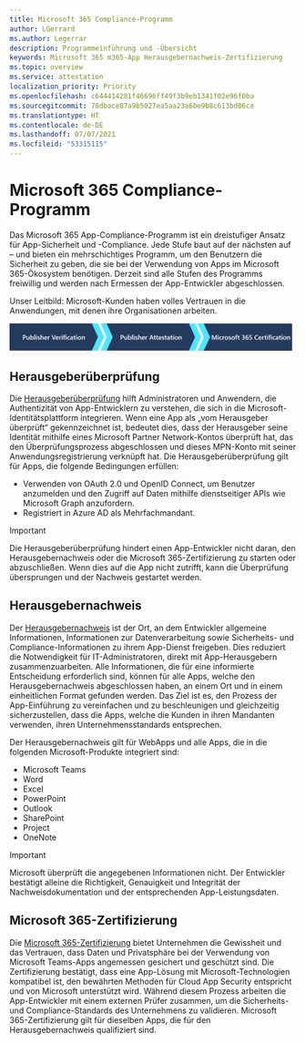 ```yaml
---
title: Microsoft 365 Compliance-Programm
author: LGerrard
ms.author: Legerrar
description: Programmeinführung und -Übersicht
keywords: Microsoft 365 m365-App Herausgebernachweis-Zertifizierung
ms.topic: overview
ms.service: attestation
localization_priority: Priority
ms.openlocfilehash: c644414281f46696ff49f3b9eb1341f02e96f0ba
ms.sourcegitcommit: 78dbace87a9b5027ea5aa23a6be9b8c613bd06ce
ms.translationtype: HT
ms.contentlocale: de-DE
ms.lasthandoff: 07/07/2021
ms.locfileid: "53315115"
---
```

# <a name="microsoft-365-app-compliance-program"></a>Microsoft 365 Compliance-Programm

Das Microsoft 365 App-Compliance-Programm ist ein dreistufiger Ansatz für App-Sicherheit und -Compliance. Jede Stufe baut auf der nächsten auf – und bieten ein mehrschichtiges Programm, um den Benutzern die Sicherheit zu geben, die sie bei der Verwendung von Apps im Microsoft 365-Ökosystem benötigen. Derzeit sind alle Stufen des Programms freiwillig und werden nach Ermessen der App-Entwickler abgeschlossen. 

Unser Leitbild: Microsoft-Kunden haben volles Vertrauen in die Anwendungen, mit denen ihre Organisationen arbeiten.

  ![3-stufiger Ansatz zur App-Compliance](media/Microsoft-App-Compliance-Overview.png) 

## <a name="publisher-verification"></a>Herausgeberüberprüfung

Die [Herausgeberüberprüfung](https://docs.microsoft.com/azure/active-directory/develop/publisher-verification-overview) hilft Administratoren und Anwendern, die Authentizität von App-Entwicklern zu verstehen, die sich in die Microsoft-Identitätsplattform integrieren. Wenn eine App als „vom Herausgeber überprüft“ gekennzeichnet ist, bedeutet dies, dass der Herausgeber seine Identität mithilfe eines Microsoft Partner Network-Kontos überprüft hat, das den Überprüfungsprozess abgeschlossen und dieses MPN-Konto mit seiner Anwendungsregistrierung verknüpft hat.
Die Herausgeberüberprüfung gilt für Apps, die folgende Bedingungen erfüllen:  
- Verwenden von OAuth 2.0 und OpenID Connect, um Benutzer anzumelden und den Zugriff auf Daten mithilfe dienstseitiger APIs wie Microsoft Graph anzufordern. 
- Registriert in Azure AD als Mehrfachmandant.  

> [!IMPORTANT]
> Die Herausgeberüberprüfung hindert einen App-Entwickler nicht daran, den Herausgebernachweis oder die Microsoft 365-Zertifizierung zu starten oder abzuschließen. Wenn dies auf die App nicht zutrifft, kann die Überprüfung übersprungen und der Nachweis gestartet werden.

## <a name="publisher-attestation"></a>Herausgebernachweis

Der [Herausgebernachweis](https://docs.microsoft.com/microsoft-365-app-certification/docs/enterprise-app-attestation-guide) ist der Ort, an dem Entwickler allgemeine Informationen, Informationen zur Datenverarbeitung sowie Sicherheits- und Compliance-Informationen zu ihrem App-Dienst freigeben. Dies reduziert die Notwendigkeit für IT-Administratoren, direkt mit App-Herausgebern zusammenzuarbeiten. Alle Informationen, die für eine informierte Entscheidung erforderlich sind, können für alle Apps, welche den Herausgebernachweis abgeschlossen haben, an einem Ort und in einem einheitlichen Format gefunden werden. Das Ziel ist es, den Prozess der App-Einführung zu vereinfachen und zu beschleunigen und gleichzeitig sicherzustellen, dass die Apps, welche die Kunden in ihren Mandanten verwenden, ihren Unternehmensstandards entsprechen.

Der Herausgebernachweis gilt für WebApps und alle Apps, die in die folgenden Microsoft-Produkte integriert sind:
-   Microsoft Teams
-   Word
-   Excel
-   PowerPoint 
-   Outlook
- SharePoint
- Project
- OneNote

> [!IMPORTANT]
> Microsoft überprüft die angegebenen Informationen nicht. Der Entwickler bestätigt alleine die Richtigkeit, Genauigkeit und Integrität der Nachweisdokumentation und der entsprechenden App-Leistungsdaten. 

## <a name="microsoft-365-certification"></a>Microsoft 365-Zertifizierung
Die [Microsoft 365-Zertifizierung](https://docs.microsoft.com/microsoft-365-app-certification/docs/enterprise-app-certification-guide) bietet Unternehmen die Gewissheit und das Vertrauen, dass Daten und Privatsphäre bei der Verwendung von Microsoft Teams-Apps angemessen gesichert und geschützt sind. Die Zertifizierung bestätigt, dass eine App-Lösung mit Microsoft-Technologien kompatibel ist, den bewährten Methoden für Cloud App Security entspricht und von Microsoft unterstützt wird. Während diesem Prozess arbeiten die App-Entwickler mit einem externen Prüfer zusammen, um die Sicherheits- und Compliance-Standards des Unternehmens zu validieren. Microsoft 365-Zertifizierung gilt für dieselben Apps, die für den Herausgebernachweis qualifiziert sind. 


